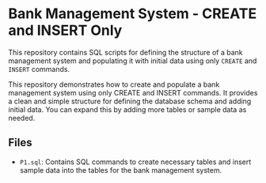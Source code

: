# Bank Management System - CREATE and INSERT Only

This repository contains SQL scripts for defining the structure of a bank management system and populating it with initial data using only 
`CREATE` and `INSERT` commands.

This repository demonstrates how to create and populate a bank management system using only CREATE and INSERT commands. 
It provides a clean and simple structure for defining the database schema and adding initial data. 
You can expand this by adding more tables or sample data as needed.

## Files

- `P1.sql`: Contains SQL commands to create necessary tables and insert sample data into the tables for the bank management system.
